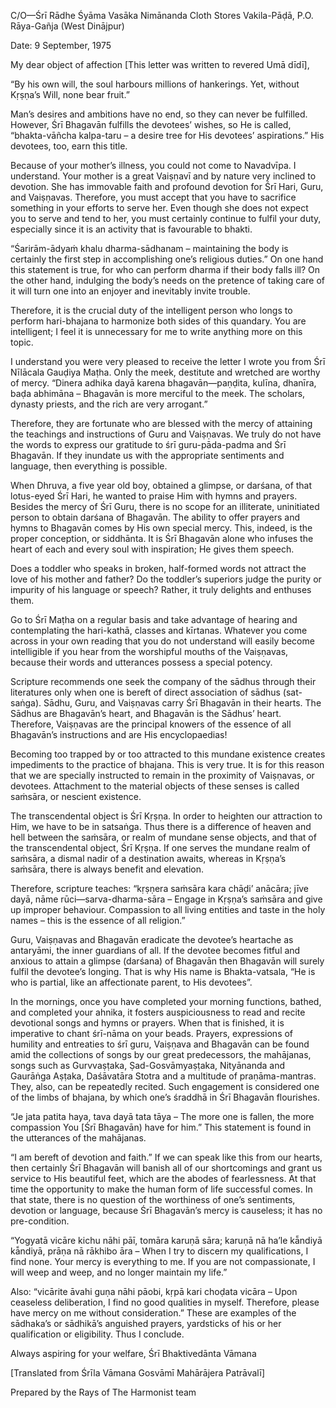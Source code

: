 C/O—Śrī Rādhe Śyāma Vasāka
Nimānanda Cloth Stores
Vakila-Pāḍā, P.O. Rāya-Gañja
(West Dinājpur)

Date: 9 September, 1975

My dear object of affection [This letter was written to revered Umā dīdī],

“By his own will, the soul harbours millions of hankerings. Yet, without Kṛṣṇa’s Will, none bear fruit.”

Man’s desires and ambitions have no end, so they can never be fulfilled. However, Śrī Bhagavān fulfills the devotees’ wishes, so He is called, “bhakta-vāñcha kalpa-taru – a desire tree for His devotees’ aspirations.” His devotees, too, earn this title.

Because of your mother’s illness, you could not come to Navadvīpa. I understand. Your mother is a great Vaiṣṇavī and by nature very inclined to devotion. She has immovable faith and profound devotion for Śrī Hari, Guru, and Vaiṣṇavas. Therefore, you must accept that you have to sacrifice something in your efforts to serve her. Even though she does not expect you to serve and tend to her, you must certainly continue to fulfil your duty, especially since it is an activity that is favourable to bhakti.

“Śarirām-ādyaṁ khalu dharma-sādhanam – maintaining the body is certainly the first step in accomplishing one’s religious duties.” On one hand this statement is true, for who can perform dharma if their body falls ill? On the other hand, indulging the body’s needs on the pretence of taking care of it will turn one into an enjoyer and inevitably invite trouble.

Therefore, it is the crucial duty of the intelligent person who longs to perform hari-bhajana to harmonize both sides of this quandary. You are intelligent; I feel it is unnecessary for me to write anything more on this topic.

I understand you were very pleased to receive the letter I wrote you from Śrī Nīlācala Gauḍiya Maṭha. Only the meek, destitute and wretched are worthy of mercy. “Dinera adhika dayā karena bhagavān—paṇḍita, kulīna, dhanīra, baḍa abhimāna – Bhagavān is more merciful to the meek. The scholars, dynasty priests, and the rich are very arrogant.”

Therefore, they are fortunate who are blessed with the mercy of attaining the teachings and instructions of Guru and Vaiṣṇavas. We truly do not have the words to express our gratitude to śrī guru-pāda-padma and Śrī Bhagavān. If they inundate us with the appropriate sentiments and language, then everything is possible.

When Dhruva, a five year old boy, obtained a glimpse, or darśana, of that lotus-eyed Śrī Hari, he wanted to praise Him with hymns and prayers. Besides the mercy of Śrī Guru, there is no scope for an illiterate, uninitiated person to obtain darśana of Bhagavān. The ability to offer prayers and hymns to Bhagavān comes by His own special mercy. This, indeed, is the proper conception, or siddhānta. It is Śrī Bhagavān alone who infuses the heart of each and every soul with inspiration; He gives them speech.

Does a toddler who speaks in broken, half-formed words not attract the love of his mother and father? Do the toddler’s superiors judge the purity or impurity of his language or speech? Rather, it truly delights and enthuses them.

Go to Śrī Maṭha on a regular basis and take advantage of hearing and contemplating the hari-kathā, classes and kīrtanas. Whatever you come across in your own reading that you do not understand will easily become intelligible if you hear from the worshipful mouths of the Vaiṣṇavas, because their words and utterances possess a special potency.

Scripture recommends one seek the company of the sādhus through their literatures only when one is bereft of direct association of sādhus (sat-saṅga). Sādhu, Guru, and Vaiṣṇavas carry Śrī Bhagavān in their hearts. The Sādhus are Bhagavān’s heart, and Bhagavān is the Sādhus’ heart. Therefore, Vaiṣṇavas are the principal knowers of the essence of all Bhagavān’s instructions and are His encyclopaedias!

Becoming too trapped by or too attracted to this mundane existence creates impediments to the practice of bhajana. This is very true. It is for this reason that we are specially instructed to remain in the proximity of Vaiṣṇavas, or devotees. Attachment to the material objects of these senses is called saṁsāra, or nescient existence.

The transcendental object is Śrī Kṛṣṇa. In order to heighten our attraction to Him, we have to be in satsaṅga. Thus there is a difference of heaven and hell between the saṁsāra, or realm of mundane sense objects, and that of the transcendental object, Śrī Kṛṣṇa. If one serves the mundane realm of saṁsāra, a dismal nadir of a destination awaits, whereas in Kṛṣṇa’s saṁsāra, there is always benefit and elevation.

Therefore, scripture teaches: “kṛṣṇera saṁsāra kara chāḍi’ anācāra; jīve dayā, nāme rūci—sarva-dharma-sāra – Engage in Kṛṣṇa’s saṁsāra and give up improper behaviour. Compassion to all living entities and taste in the holy names – this is the essence of all religion.”

Guru, Vaiṣṇavas and Bhagavān eradicate the devotee’s heartache as antaryāmi, the inner guardians of all. If the devotee becomes fitful and anxious to attain a glimpse (darśana) of Bhagavān then Bhagavān will surely fulfil the devotee’s longing. That is why His name is Bhakta-vatsala, “He is who is partial, like an affectionate parent, to His devotees”.

In the mornings, once you have completed your morning functions, bathed, and completed your ahnika, it fosters auspiciousness to read and recite devotional songs and hymns or prayers. When that is finished, it is imperative to chant śrī-nāma on your beads. Prayers, expressions of humility and entreaties to śrī guru, Vaiṣṇava and Bhagavān can be found amid the collections of songs by our great predecessors, the mahājanas, songs such as Gurvvaṣṭaka, Ṣad-Gosvāmyaṣṭaka, Nityānanda and Gaurāṅga Aṣṭaka, Daśāvatāra Stotra and a multitude of praṇāma-mantras. They, also, can be repeatedly recited. Such engagement is considered one of the limbs of bhajana, by which one’s śraddhā in Śrī Bhagavān flourishes.

“Je jata patita haya, tava dayā tata tāya – The more one is fallen, the more compassion You [Śrī Bhagavān) have for him.” This statement is found in the utterances of the mahājanas.

“I am bereft of devotion and faith.” If we can speak like this from our hearts, then certainly Śrī Bhagavān will banish all of our shortcomings and grant us service to His beautiful feet, which are the abodes of fearlessness. At that time the opportunity to make the human form of life successful comes. In that state, there is no question of the worthiness of one’s sentiments, devotion or language, because Śrī Bhagavān’s mercy is causeless; it has no pre-condition.

“Yogyatā vicāre kichu nāhi pāī, tomāra karuṇā sāra; karuṇā nā ha’le kā̃ndiyā kā̃ndiyā, prāṇa nā rākhibo āra – When I try to discern my qualifications, I find none. Your mercy is everything to me. If you are not compassionate, I will weep and weep, and no longer maintain my life.”

Also: “vicārite āvahi guṇa nāhi pāobi, kṛpā kari choḍata vicāra – Upon ceaseless deliberation, I find no good qualities in myself. Therefore, please have mercy on me without consideration.” These are examples of the sādhaka’s or sādhikā’s anguished prayers, yardsticks of his or her qualification or eligibility. Thus I conclude.

Always aspiring for your welfare,
Śrī Bhaktivedānta Vāmana

[Translated from Śrīla Vāmana Gosvāmī Mahārājera Patrāvalī]

 

Prepared by the Rays of The Harmonist team